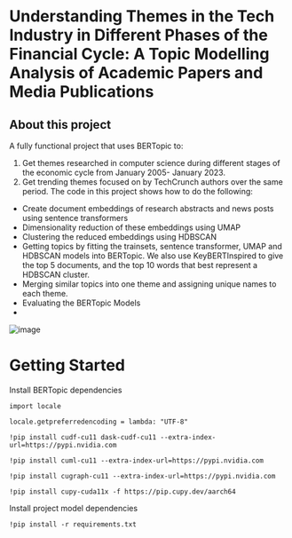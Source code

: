 # Understanding Themes in the Tech Industry in Different Phases of the Financial Cycle: A Topic Modelling Analysis of Academic Papers and Media Publications

## About this project

A fully functional project that uses BERTopic to:
1. Get themes researched in computer science during different stages of the economic cycle from January 2005- January 2023.
2. Get trending themes focused on by TechCrunch authors over the same period.
The code in this project shows how to do the following:
 
* Create document embeddings of research abstracts and news posts using sentence transformers
* Dimensionality reduction of these embeddings using UMAP
* Clustering the reduced embeddings using HDBSCAN
* Getting topics by fitting the trainsets, sentence transformer, UMAP and HDBSCAN models into BERTopic. We also use KeyBERTInspired to give the top 5 documents, and the top 10 words that best represent a HDBSCAN cluster. 
* Merging similar topics into one theme and assigning unique names to each theme.
* Evaluating the BERTopic Models
* 
![image](https://github.com/annm802/dissertation/assets/57720741/4dc146e8-2526-4027-b3eb-2db34a71c136)

# Getting Started
Install BERTopic dependencies

`import locale`

`locale.getpreferredencoding = lambda: "UTF-8"`

`!pip install cudf-cu11 dask-cudf-cu11 --extra-index-url=https://pypi.nvidia.com`

`!pip install cuml-cu11 --extra-index-url=https://pypi.nvidia.com`

`!pip install cugraph-cu11 --extra-index-url=https://pypi.nvidia.com`

`!pip install cupy-cuda11x -f https://pip.cupy.dev/aarch64`

Install project model dependencies

`!pip install -r requirements.txt`

